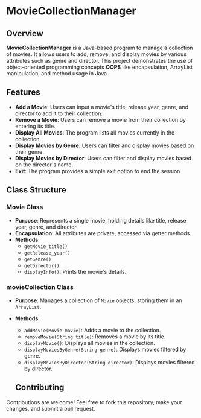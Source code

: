 # MovieCollectionManager

## Overview

**MovieCollectionManager** is a Java-based program to manage a collection of movies. It allows users to add, remove, and display movies by various attributes such as genre and director. This project demonstrates the use of object-oriented programming concepts **OOPS** like encapsulation, ArrayList manipulation, and method usage in Java.

## Features

- **Add a Movie**: Users can input a movie's title, release year, genre, and director to add it to their collection.
- **Remove a Movie**: Users can remove a movie from their collection by entering its title.
- **Display All Movies**: The program lists all movies currently in the collection.
- **Display Movies by Genre**: Users can filter and display movies based on their genre.
- **Display Movies by Director**: Users can filter and display movies based on the director's name.
- **Exit**: The program provides a simple exit option to end the session.

## Class Structure

### Movie Class

- **Purpose**: Represents a single movie, holding details like title, release year, genre, and director.
- **Encapsulation**: All attributes are private, accessed via getter methods.
- **Methods**: 
  - `getMovie_title()`
  - `getRelease_year()`
  - `getGenre()`
  - `getDirector()`
  - `displayInfo()`: Prints the movie's details.

### movieCollection Class

- **Purpose**: Manages a collection of `Movie` objects, storing them in an `ArrayList`.
- **Methods**:
  - `addMovie(Movie movie)`: Adds a movie to the collection.
  - `removeMovie(String title)`: Removes a movie by its title.
  - `displayMovie()`: Displays all movies in the collection.
  - `displayMoviesByGenre(String genre)`: Displays movies filtered by genre.
  - `displayMoviesByDirector(String director)`: Displays movies filtered by director.
 
   ## Contributing

Contributions are welcome! Feel free to fork this repository, make your changes, and submit a pull request.

